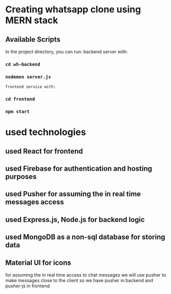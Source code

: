 # Creating whatsapp clone using MERN stack 

## Available Scripts

In the project directory, you can run: 
    backend server with:

### `cd wh-backend`
### `nodemon server.js`

    frontend service with: 

### `cd frontend`
### `npm start`

# used technologies 

## used React for frontend 
## used Firebase for authentication and hosting purposes 
## used Pusher for assuming the in real time messages access  
## used Express.js, Node.js for backend logic  
## used MongoDB as a non-sql database for storing data   
## Material UI for icons 


for assuming the in real time access to chat messages we will use pusher to make messages close to the client so we have pusher in backend and pusher-js in frontend